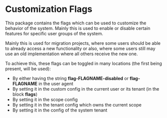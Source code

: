 # Customization Flags

This package contains the flags which can be used to customize the behavior of the system. Mainly this is used
to enable or disable certain features for specific user groups of the system.

Mainly this is used for migration projects, where some users should be able to already access a new functionality
or also, where some users still may use an old implementation where all others receive the new one.

To achieve this, these flags can be toggled in many locations (the first being present, will be used):
* By either having the string **flag-FLAGNAME-disabled** or **flag-FLAGNAME** in the user agent
* By setting it in the custom config in the current user or its tenant (in the block **flags**)
* By setting it in the scope config
* By setting it in the tenant config which owns the current scope
* By setting it in the config of the system tenant
